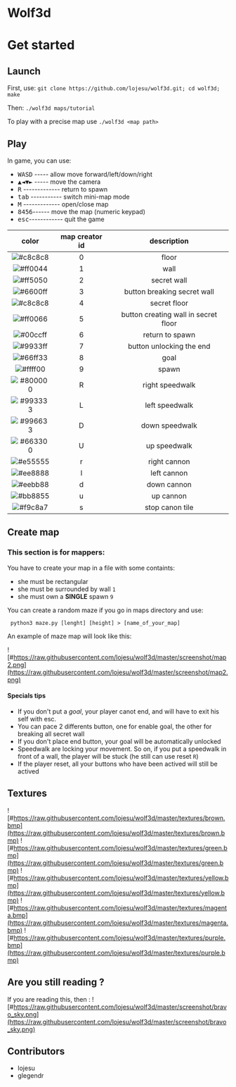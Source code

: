 # Wolf3d
# Get started
## Launch
First, use:
```git clone https://github.com/lojesu/wolf3d.git; cd wolf3d; make```

Then:
```./wolf3d maps/tutorial```

To play with a precise map use
```./wolf3d <map path>```
## Play
In game, you can use:
- <kbd>W</kbd><kbd>A</kbd><kbd>S</kbd><kbd>D</kbd> ----- allow move forward/left/down/right
- <kbd>▲</kbd><kbd>◄</kbd><kbd>▼</kbd><kbd>►</kbd> ----- move the camera
- <kbd>R</kbd> ------------- return to spawn
- <kbd>tab</kbd> ----------- switch mini-map mode
- <kbd>M</kbd> ------------- open/close map
- <kbd>8</kbd><kbd>4</kbd><kbd>5</kbd><kbd>6</kbd>------ move the map (numeric keypad)
- <kbd>esc</kbd>------------ quit the game

|color|map creator id|description|
|:-:|:-:|:-:|
|![#c8c8c8](https://placehold.it/15/c8c8c8/000000?text=+)|0| floor|
|![#ff0044](https://placehold.it/15/ff0044/000000?text=+)|1| wall|
|![#ff5050](https://placehold.it/15/ff5050/000000?text=+)|2| secret wall|
|![#6600ff](https://placehold.it/15/6600ff/000000?text=+)|3| button breaking secret wall|
|![#c8c8c8](https://placehold.it/15/c8c8c8/000000?text=+)|4| secret floor|
|![#ff0066](https://placehold.it/15/ff0066/000000?text=+)|5| button creating wall in secret floor|
|![#00ccff](https://placehold.it/15/00ccff/000000?text=+)|6| return to spawn|
|![#9933ff](https://placehold.it/15/9933ff/000000?text=+)|7| button unlocking the end|
|![#66ff33](https://placehold.it/15/66ff33/000000?text=+)|8| goal|
|![#ffff00](https://placehold.it/15/ffff00/000000?text=+)|9| spawn|
|![#800000](https://placehold.it/15/800000/000000?text=+)|R| right speedwalk|
|![#993333](https://placehold.it/15/993333/000000?text=+)|L| left speedwalk|
|![#996633](https://placehold.it/15/996633/000000?text=+)|D| down speedwalk|
|![#663300](https://placehold.it/15/663300/000000?text=+)|U| up speedwalk|
|![#e55555](https://placehold.it/15/e55555/000000?text=+)|r| right cannon|
|![#ee8888](https://placehold.it/15/ee8888/000000?text=+)|l| left cannon|
|![#eebb88](https://placehold.it/15/eebb88/000000?text=+)|d| down cannon|
|![#bb8855](https://placehold.it/15/bb8855/000000?text=+)|u| up cannon|
|![#f9c8a7](https://placehold.it/15/f9c8a7/000000?text=+)|s| stop canon tile|
## Create map
### This section is for mappers:

You have to create your map in a file with some containts:
- she must be rectangular
- she must be surrounded by wall `1`
- she must own a __SINGLE__ spawn `9`

You can create a random maze if you go in maps directory and use:

``` python3 maze.py [lenght] [height] > [name_of_your_map]```

An example of maze map will look like this:

![#https://raw.githubusercontent.com/lojesu/wolf3d/master/screenshot/map2.png](https://raw.githubusercontent.com/lojesu/wolf3d/master/screenshot/map2.png)

#### Specials tips
- If you don't put a *goal*, your player canot end, and will have to exit his self with esc.
- You can pace 2 differents button, one for enable goal, the other for breaking all secret wall
- If you don't place end button, your goal will be automatically unlocked
- Speedwalk are locking your movement. So on, if you put a speedwalk in front of a wall, the player will be stuck (he still can use reset `R`)
- If the player reset, all your buttons who have been actived will still be actived

## Textures
![#https://raw.githubusercontent.com/lojesu/wolf3d/master/textures/brown.bmp](https://raw.githubusercontent.com/lojesu/wolf3d/master/textures/brown.bmp)
![#https://raw.githubusercontent.com/lojesu/wolf3d/master/textures/green.bmp](https://raw.githubusercontent.com/lojesu/wolf3d/master/textures/green.bmp)
![#https://raw.githubusercontent.com/lojesu/wolf3d/master/textures/yellow.bmp](https://raw.githubusercontent.com/lojesu/wolf3d/master/textures/yellow.bmp)
![#https://raw.githubusercontent.com/lojesu/wolf3d/master/textures/magenta.bmp](https://raw.githubusercontent.com/lojesu/wolf3d/master/textures/magenta.bmp)
![#https://raw.githubusercontent.com/lojesu/wolf3d/master/textures/purple.bmp](https://raw.githubusercontent.com/lojesu/wolf3d/master/textures/purple.bmp)

## Are you still reading ?
If you are reading this, then :
![#https://raw.githubusercontent.com/lojesu/wolf3d/master/screenshot/bravo_sky.png](https://raw.githubusercontent.com/lojesu/wolf3d/master/screenshot/bravo_sky.png)

## Contributors
- lojesu
- glegendr

